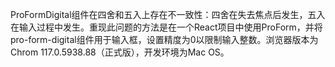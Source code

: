 ProFormDigital组件在四舍和五入上存在不一致性：四舍在失去焦点后发生，五入在输入过程中发生。重现此问题的方法是在一个React项目中使用ProForm，并将pro-form-digital组件用于输入框，设置精度为0以限制输入整数。浏览器版本为Chrom 117.0.5938.88（正式版），开发环境为Mac OS。
